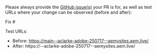 Please always provide the [GitHub issue(s)](../issues) your PR is for, as well as test URLs where your change can be observed (before and after):

Fix #<gh-issue-id>

Test URLs:
- Before: https://main--aclarke-adobe-250717--aemysites.aem.live/
- After: https://<branch>--aclarke-adobe-250717--aemysites.aem.live/
